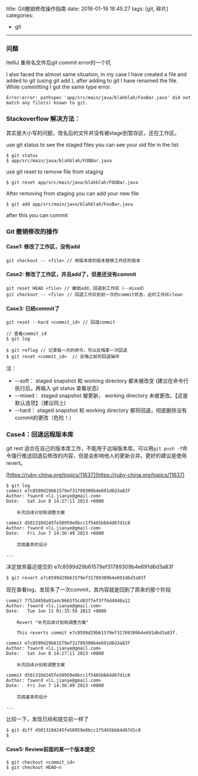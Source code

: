 title: Git撤销修改操作指南
date: 2016-01-19 18:45:27
tags: [git, 碎片]
categories: 
- git
---


### 问题
ItelliJ 重命名文件后git commit error的一个坑


I also faced the almost same situation, in my case I have created a file and added to git (using git add ), after adding to git I have renamed the file. While committing I got the same type error. 
```
Error:error: pathspec 'app/src/main/java/blahblah/FooBar.java' did not match any file(s) known to git.
```
<!--more-->
### Stackoverflow 解决方法：

其实是大小写的问题，改名后的文件并没有被stage到暂存区，还在工作区。

use git status to see the staged files you can see your old file in the list

```
$ git status
$ app/src/main/java/blahblah/FOOBar.java
```
use git reset to remove file from staging
```
$ git reset app/src/main/java/blahblah/FOOBar.java
```
After removing from staging you can add your new file

```
$ git add app/src/main/java/blahblah/FooBar.java
```
after this you can commit

### Git 撤销修改的操作

#### Case1: 修改了工作区，没有add
```
git checkout -- <file> // 用版本库的版本替换工作区的版本
```

#### Case2: 修改了工作区，并且add了，但是还没有commit
```
git reset HEAD <file> // 撤销add，回退到工作区（--mixed）
git checkout -- <file> // 回退工作区到前一次的commit状态，此时工作区clean
```

#### Case3: 已经commit了
```
git reset --hard <commit_id> // 回退commit

// 查看commit_id
$ git log

$ git reflog // 记录每一次的命令，可以反悔某一次回退
$ git reset <commit_id>  // 反悔之前的回退操作
```

注：
- --soft： staged snapshot 和 working directory 都未被改变 (建议在命令行执行后，再输入 git status 查看状态)
- --mixed： staged snapshot 被更新， working directory 未被更改。【这是默认选项】（建议同上)
- --hard： staged snapshot 和 working directory 都将回退，彻底删除没有commit的更改（危险！）

### Case4：回退远程版本库

git rest 适合在自己的版本库工作，不能用于远端版本库。可以用`git push -f`命令强行推送回退后修改的内容，但是会影响他人的更新合并。更好的建议是使用revert。

[https://ruby-china.org/topics/11637](https://ruby-china.org/topics/11637)
```
$ git log
commit e7c8599d29b61579ef31789309b4e691d6d3a83f
Author: fsword <li.jianye@gmail.com>
Date:   Sat Jun 8 14:27:11 2013 +0800

    补充后续计划和调整方案

commit d501310d245fe50959e8bcc1f5465bb64d67d1c8
Author: fsword <li.jianye@gmail.com>
Date:   Fri Jun 7 14:36:49 2013 +0800

    完成基本的设计

...
```
决定放弃最近提交的 e7c8599d29b61579ef31789309b4e691d6d3a83f
```
$ git revert e7c8599d29b61579ef31789309b4e691d6d3a83f
```

现在查看log，发现多了一次commit，其内容就是回到了原来的那个阶段

```
commit 7752d450a91a4c9663f5cd03f7ef3ff6d4848a12
Author: fsword <li.jianye@gmail.com>
Date:   Tue Jun 11 01:35:58 2013 +0800

    Revert "补充后续计划和调整方案"

    This reverts commit e7c8599d29b61579ef31789309b4e691d6d3a83f.

commit e7c8599d29b61579ef31789309b4e691d6d3a83f
Author: fsword <li.jianye@gmail.com>
Date:   Sat Jun 8 14:27:11 2013 +0800

    补充后续计划和调整方案

commit d501310d245fe50959e8bcc1f5465bb64d67d1c8
Author: fsword <li.jianye@gmail.com>
Date:   Fri Jun 7 14:36:49 2013 +0800

    完成基本的设计

...
```

比较一下，发现已经和提交前一样了
```
$ git diff d501310d245fe50959e8bcc1f5465bb64d67d1c8
$ 
```

#### Case5: Review前面的某一个版本提交
```
$ git checkout <commit_id>
$ git checkout HEAD~n
```


